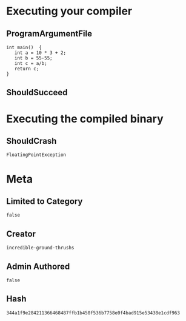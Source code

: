 # Executing your compiler

## ProgramArgumentFile

```
int main()  {
   int a = 10 * 3 + 2;
   int b = 55-55;
   int c = a/b;
   return c;
}
```

## ShouldSucceed

# Executing the compiled binary

## ShouldCrash

```
FloatingPointException
```

# Meta

## Limited to Category

```
false
```

## Creator

```
incredible-ground-thrushs
```

## Admin Authored

```
false
```

## Hash

```
344a1f9e284211366468487ffb1b450f536b7758e0f4bad915e53438e1cdf963
```
